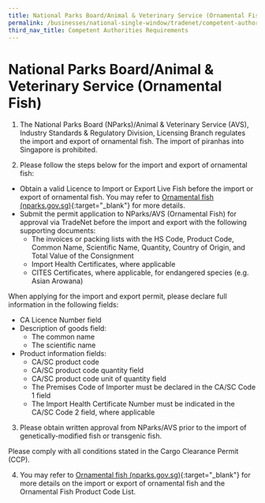 ```yaml
---
title: National Parks Board/Animal & Veterinary Service (Ornamental Fish)
permalink: /businesses/national-single-window/tradenet/competent-authorities-requirements/AVS-Fish/
third_nav_title: Competent Authorities Requirements
---
```

# National Parks Board/Animal & Veterinary Service (Ornamental Fish)

1) The National Parks Board (NParks)/Animal & Veterinary Service (AVS), Industry Standards & Regulatory Division, Licensing Branch regulates the import and export of ornamental fish. The import of piranhas into Singapore is prohibited.

2) Please follow the steps below for the import and export of ornamental fish:

-   Obtain a valid Licence to Import or Export Live Fish before the import or export of ornamental fish. You may refer to  [Ornamental fish (nparks.gov.sg)](https://www.nparks.gov.sg/avs/pets/bringing-animals-into-singapore-and-exporting/import-export-and-transhipment-of-other-animals/ornamental-fish){:target="_blank"} for more details.
-   Submit the permit application to NParks/AVS (Ornamental Fish) for approval via TradeNet before the import and export with the following supporting documents:
     - The invoices or packing lists with the HS Code, Product Code, Common Name, Scientific Name, Quantity, Country of Origin, and Total Value of the Consignment
     - Import Health Certificates, where applicable
     - CITES Certificates, where applicable, for endangered species (e.g. Asian Arowana)
  
When applying for the import and export permit, please declare full information in the following fields:

-   CA Licence Number field
-   Description of goods field:
	-   The common name
	-   The scientific name
-   Product information fields:
	-   CA/SC product code
	-   CA/SC product code quantity field
	-   CA/SC product code unit of quantity field  
    - The Premises Code of Importer must be declared in the CA/SC Code 1 field  
    - The Import Health Certificate Number must be indicated in the CA/SC Code 2 field, where applicable

3) Please obtain written approval from NParks/AVS prior to the import of genetically-modified fish or transgenic fish. 

Please comply with all conditions stated in the Cargo Clearance Permit (CCP).

4) You may refer to [Ornamental fish (nparks.gov.sg)](https://www.nparks.gov.sg/avs/pets/bringing-animals-into-singapore-and-exporting/import-export-and-transhipment-of-other-animals/ornamental-fish){:target="_blank"} for more details on the import or export of ornamental fish and the Ornamental Fish Product Code List.